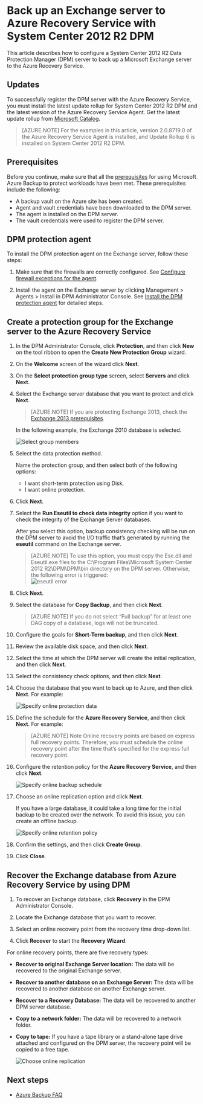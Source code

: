 <properties
	pageTitle="DPM Protection of SharePoint farm to Azure | Microsoft Azure"
	description="This article provides an overview of DPM Protection of SharePoint farm to Azure"
	services="backup"
	documentationCenter=""
	authors="Jim-Parker"
	manager="jwhit"
	editor=""/>

<tags
	ms.service="backup"
	ms.workload="storage-backup-recovery"
	ms.tgt_pltfrm="na"
	ms.devlang="na"
	ms.topic="article"
	ms.date="12/07/2015"
	ms.author="sammehta, jimpark, delhan"/>


# Back up an Exchange server to Azure Recovery Service with System Center 2012 R2 DPM
This article describes how to configure a System Center 2012 R2 Data Protection Manager (DPM) server to back up a Microsoft Exchange server to the Azure Recovery Service.  

## Updates
To successfully register the DPM server with the Azure Recovery Service, you must install the latest update rollup for System Center 2012 R2 DPM and the latest version of the Azure Recovery Service Agent. Get the latest update rollup from [Microsoft Catalog](http://catalog.update.microsoft.com/v7/site/Search.aspx?q=System%20Center%202012%20R2%20Data%20protection%20manager).

>[AZURE.NOTE] For the examples in this article, version 2.0.8719.0 of the Azure Recovery Service Agent is installed, and Update Rollup 6 is installed on System Center 2012 R2 DPM.

## Prerequisites
Before you continue, make sure that all the [prerequisites](backup-azure-dpm-introduction.md#prerequisites) for using Microsoft Azure Backup to protect workloads have been met. These prerequisites include the following:

- A backup vault on the Azure site has been created.
- Agent and vault credentials have been downloaded to the DPM server.
- The agent is installed on the DPM server.
- The vault credentials were used to register the DPM server.

## DPM protection agent  
To install the DPM protection agent on the Exchange server, follow these steps:

1. Make sure that the firewalls are correctly configured. See [Configure firewall exceptions for the agent](https://technet.microsoft.com/library/Hh758204.aspx).

2. Install the agent on the Exchange server by clicking Management > Agents > Install in DPM Administrator Console. See [Install the DPM protection agent](https://technet.microsoft.com/library/hh758186.aspx?f=255&MSPPError=-2147217396) for detailed steps.

## Create a protection group for the Exchange server to the Azure Recovery Service

1. In the DPM Administrator Console, click **Protection**, and then click **New** on the tool ribbon to open the **Create New Protection Group** wizard.

2. On the **Welcome** screen of the wizard click **Next**.

3. On the **Select protection group type** screen, select **Servers** and click **Next**.

4. Select the Exchange server database that you want to protect and click **Next**.

    >[AZURE.NOTE] If you are protecting Exchange 2013, check the [Exchange 2013 prerequisites](https://technet.microsoft.com/library/dn751029.aspx).

    In the following example, the Exchange 2010 database is selected.

    ![Select group members](./media/backup-azure-backup-exchange-server/select-group-members.png)

5. Select the data protection method.

    Name the protection group, and then select both of the following options:

    - I want short-term protection using Disk.
    - I want online protection.

6. Click **Next**.

7. Select the **Run Eseutil to check data integrity** option if you want to check the integrity of the Exchange Server databases.

    After you select this option, backup consistency checking will be run on the DPM server to avoid the I/O traffic that’s generated by running the **eseutil** command on the Exchange server.

    >[AZURE.NOTE] To use this option, you must copy the Ese.dll and Eseutil.exe files to the C:\Program Files\Microsoft System Center 2012 R2\DPM\DPM\bin directory on the DPM server. Otherwise, the following error is triggered:  
    ![eseutil error](./media/backup-azure-backup-exchange-server/eseutil-error.png)

8. Click **Next**.

9. Select the database for **Copy Backup**, and then click **Next**.
    >[AZURE.NOTE] If you do not select “Full backup” for at least one DAG copy of a database, logs will not be truncated.

10. Configure the goals for **Short-Term backup**, and then click **Next**.

11. Review the available disk space, and then click **Next**.

12. Select the time at which the DPM server will create the initial replication, and then click **Next**.

13. Select the consistency check options, and then click **Next**.

14. Choose the database that you want to back up to Azure, and then click **Next**. For example:

    ![Specify online protection data](./media/backup-azure-backup-exchange-server/specify-online-protection-data.png)

15. Define the schedule for the **Azure Recovery Service**, and then click **Next**. For example:

    >[AZURE.NOTE] Note Online recovery points are based on express full recovery points. Therefore, you must schedule the online recovery point after the time that’s specified for the express full recovery point.

16. Configure the retention policy for the **Azure Recovery Service**, and then click **Next**.

    ![Specify online backup schedule](./media/backup-azure-backup-exchange-server/specify-online-backup-schedule.png)

17. Choose an online replication option and click **Next**.

    If you have a large database, it could take a long time for the initial backup to be created over the network. To avoid this issue, you can create an offline backup.  

    ![Specify online retention policy](./media/backup-azure-backup-exchange-server/specify-online-retention-policy.png)

18. Confirm the settings, and then click **Create Group**.

19. Click **Close**.

## Recover the Exchange database from Azure Recovery Service by using DPM

1. To recover an Exchange database, click **Recovery** in the DPM Administrator Console.

2. Locate the Exchange database that you want to recover.

3. Select an online recovery point from the recovery time drop-down list.

4. Click **Recover** to start the **Recovery Wizard**.

For online recovery points, there are five recovery types:

- **Recover to original Exchange Server location:** The data will be recovered to the original Exchange server.
- **Recover to another database on an Exchange Server:** The data will be recovered to another database on another Exchange server.
- **Recover to a Recovery Database:** The data will be recovered to another DPM server database.
- **Copy to a network folder:** The data will be recovered to a network folder.
- **Copy to tape:** If you have a tape library or a stand-alone tape drive attached and configured on the DPM server, the recovery point will be copied to a free tape.

    ![Choose online replication](./media/backup-azure-backup-exchange-server/choose-online-replication.png)

## Next steps

- [Azure Backup FAQ](backup-azure-backup-faq.md)
